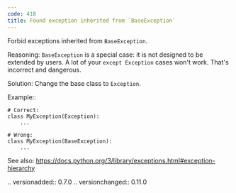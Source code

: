 ```yaml
---
code: 418
title: Found exception inherited from `BaseException`
---
```



Forbid exceptions inherited from ``BaseException``.

Reasoning:
    ``BaseException`` is a special case:
    it is not designed to be extended by users.
    A lot of your ``except Exception`` cases won't work.
    That's incorrect and dangerous.

Solution:
    Change the base class to ``Exception``.

Example::

    # Correct:
    class MyException(Exception):
        ...

    # Wrong:
    class MyException(BaseException):
        ...

See also:
    https://docs.python.org/3/library/exceptions.html#exception-hierarchy

.. versionadded:: 0.7.0
.. versionchanged:: 0.11.0